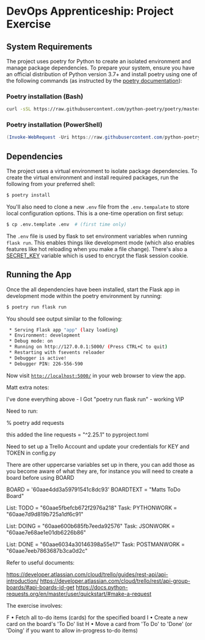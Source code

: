 # DevOps Apprenticeship: Project Exercise

## System Requirements

The project uses poetry for Python to create an isolated environment and manage package dependencies. To prepare your system, ensure you have an official distribution of Python version 3.7+ and install poetry using one of the following commands (as instructed by the [poetry documentation](https://python-poetry.org/docs/#system-requirements)):

### Poetry installation (Bash)

```bash
curl -sSL https://raw.githubusercontent.com/python-poetry/poetry/master/get-poetry.py | python
```

### Poetry installation (PowerShell)

```powershell
(Invoke-WebRequest -Uri https://raw.githubusercontent.com/python-poetry/poetry/master/get-poetry.py -UseBasicParsing).Content | python
```

## Dependencies

The project uses a virtual environment to isolate package dependencies. To create the virtual environment and install required packages, run the following from your preferred shell:

```bash
$ poetry install
```

You'll also need to clone a new `.env` file from the `.env.tempalate` to store local configuration options. This is a one-time operation on first setup:

```bash
$ cp .env.template .env  # (first time only)
```

The `.env` file is used by flask to set environment variables when running `flask run`. This enables things like development mode (which also enables features like hot reloading when you make a file change). There's also a [SECRET_KEY](https://flask.palletsprojects.com/en/1.1.x/config/#SECRET_KEY) variable which is used to encrypt the flask session cookie.

## Running the App

Once the all dependencies have been installed, start the Flask app in development mode within the poetry environment by running:
```bash
$ poetry run flask run
```

You should see output similar to the following:
```bash
 * Serving Flask app "app" (lazy loading)
 * Environment: development
 * Debug mode: on
 * Running on http://127.0.0.1:5000/ (Press CTRL+C to quit)
 * Restarting with fsevents reloader
 * Debugger is active!
 * Debugger PIN: 226-556-590
```
Now visit [`http://localhost:5000/`](http://localhost:5000/) in your web browser to view the app.







Matt extra notes:

I've done everything above - I Got "poetry run flask run" - working   VIP

Need to run:

% poetry add requests


this added the line
requests = "^2.25.1"
to pyproject.toml

Need to set up a Trello Account and update your credentials for KEY and TOKEN in config.py

There are other uppercarse variables set up in there, you can add those as you become aware of what they are, for instance you will need to create a board before using BOARD

BOARD = '60aae4dd3a59791541c8dc93'
BOARDTEXT = "Matts ToDo Board"

List: TODO = "60aae5fbefcb672f2976a218"
Task: PYTHONWORK = "60aae7d9d819b725a1df6c91"

List: DOING = "60aae600b685fb7eeda92576"
Task: JSONWORK	= "60aae7e68ae1e01db6226b86"

List: DONE = "60aae6034a30146398a55e17"
Task: POSTMANWORK = "60aae7eeb7863687b3ca0d2c"

Refer to useful documents:

https://developer.atlassian.com/cloud/trello/guides/rest-api/api-introduction/
https://developer.atlassian.com/cloud/trello/rest/api-group-boards/#api-boards-id-get
https://docs.python-requests.org/en/master/user/quickstart/#make-a-request

The exercise involves:

F • Fetch all to-do items (cards) for the specified board
I • Create a new card on the board's 'To Do' list
H • Move a card from 'To Do' to 'Done' (or 'Doing' if you want to allow in-progress to-do items)